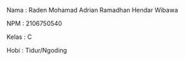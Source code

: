 Nama 	: Raden Mohamad Adrian Ramadhan Hendar Wibawa 

NPM  	: 2106750540 

Kelas	: C 

Hobi  : Tidur/Ngoding
